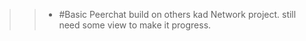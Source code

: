 >>* #Basic Peerchat build on others kad Network project.
>>  still need some view to make it progress.

>># 

